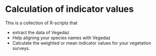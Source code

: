 # Calculation of indicator values

This is a collection of R-scripts that
- extract the data of Vegedaz
- Help aligning your species names with Vegedaz
- Calculate the weighted or mean indicator values for your vegetation surveys.
